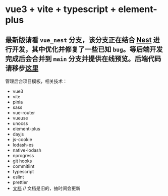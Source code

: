 # vue3 + vite + typescript + element-plus

## 最新版请看 `vue_nest` 分支，该分支正在结合 [Nest](https://nestjs.com) 进行开发，其中优化并修复了一些已知 `bug`。等后端开发完成后会合并到 `main` 分支并提供在线预览。后端代码请移步[这里](https://github.com/wjw-gavin/nest-study)

管理后台项目模板，相关技术：

- vue3
- vite
- pinia
- sass
- vue-router
- vueuse
- unocss
- element-plus
- dayjs
- js-cookie
- lodash-es
- native-lodash
- nprogress
- git hooks
- commitlint
- typescript
- eslint
- prettier
- [文档](https://wjw-gavin.github.io/vue3-element-plus-docs) // 文档是旧的，抽时间会更新
